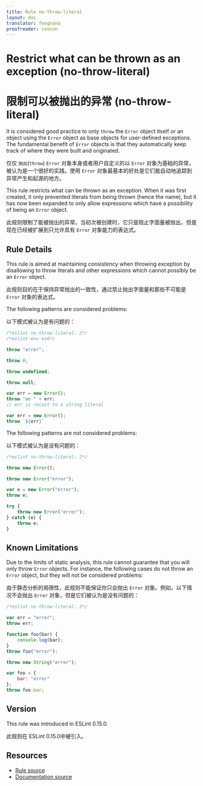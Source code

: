 ```yaml
---
title: Rule no-throw-literal
layout: doc
translator: fengnana
proofreader: coocon 
---
```

<!-- Note: No pull requests accepted for this file. See README.md in the root directory for details. -->

# Restrict what can be thrown as an exception (no-throw-literal)

# 限制可以被抛出的异常 (no-throw-literal)

It is considered good practice to only `throw` the `Error` object itself or an object using the `Error` object as base objects for user-defined exceptions.
The fundamental benefit of `Error` objects is that they automatically keep track of where they were built and originated.

仅仅 `抛出`(`throw`) `Error` 对象本身或者用户自定义的以 `Error` 对象为基础的异常，被认为是一个很好的实践。使用 `Error` 对象最基本的好处是它们能自动地追踪到异常产生和起源的地方。

This rule restricts what can be thrown as an exception.  When it was first created, it only prevented literals from being thrown (hence the name), but it has now been expanded to only allow expressions which have a possibility of being an `Error` object.

此规则限制了能被抛出的异常。当初次被创建时，它只是阻止字面量被抛出，但是现在已经被扩展到只允许具有 `Error` 对象能力的表达式。

## Rule Details

This rule is aimed at maintaining consistency when throwing exception by disallowing to throw literals and other expressions which cannot possibly be an `Error` object.

此规则目的在于保持异常抛出的一致性，通过禁止抛出字面量和那些不可能是 `Error` 对象的表达式。

The following patterns are considered problems:

以下模式被认为是有问题的：

```js
/*eslint no-throw-literal: 2*/
/*eslint-env es6*/

throw "error";

throw 0;

throw undefined;

throw null;

var err = new Error();
throw "an " + err;
// err is recast to a string literal

var err = new Error();
throw `${err}`

```

The following patterns are not considered problems:

以下模式被认为是没有问题的：

```js
/*eslint no-throw-literal: 2*/

throw new Error();

throw new Error("error");

var e = new Error("error");
throw e;

try {
    throw new Error("error");
} catch (e) {
    throw e;
}
```

## Known Limitations

Due to the limits of static analysis, this rule cannot guarantee that you will only throw `Error` objects.  For instance, the following cases do not throw an `Error` object, but they will not be considered problems:

由于静态分析的局限性，此规则不能保证你只会抛出 `Error` 对象。例如，以下情况不会抛出 `Error` 对象，但是它们被认为是没有问题的：

```js
/*eslint no-throw-literal: 2*/

var err = "error";
throw err;

function foo(bar) {
    console.log(bar);
}
throw foo("error");

throw new String("error");

var foo = {
    bar: "error"
};
throw foo.bar;
```

## Version

This rule was introduced in ESLint 0.15.0.

此规则在 ESLint 0.15.0中被引入。

## Resources

* [Rule source](https://github.com/eslint/eslint/tree/master/lib/rules/no-throw-literal.js)
* [Documentation source](https://github.com/eslint/eslint/tree/master/docs/rules/no-throw-literal.md)
